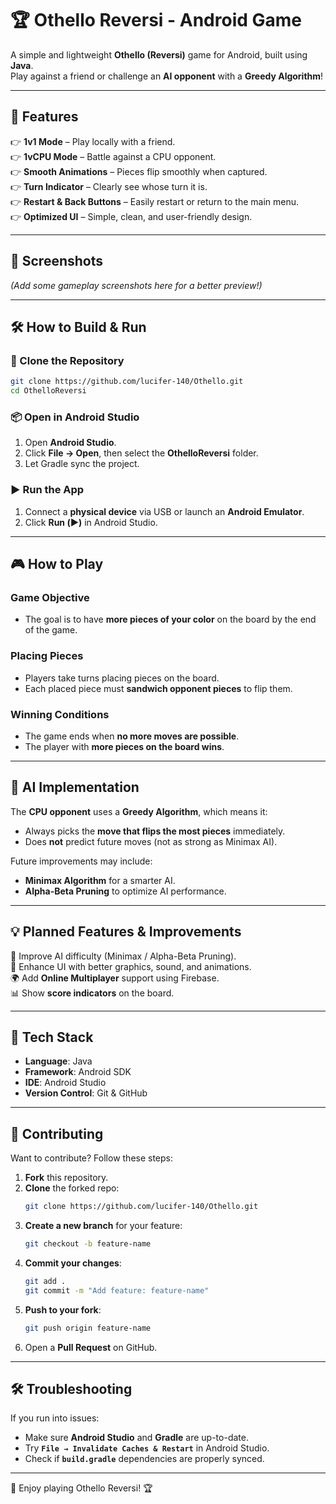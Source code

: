# 🏆 Othello Reversi - Android Game

A simple and lightweight **Othello (Reversi)** game for Android, built using **Java**.  
Play against a friend or challenge an **AI opponent** with a **Greedy Algorithm**!

---

## 📌 Features
👉 **1v1 Mode** – Play locally with a friend.  
👉 **1vCPU Mode** – Battle against a CPU opponent.  
👉 **Smooth Animations** – Pieces flip smoothly when captured.  
👉 **Turn Indicator** – Clearly see whose turn it is.  
👉 **Restart & Back Buttons** – Easily restart or return to the main menu.  
👉 **Optimized UI** – Simple, clean, and user-friendly design.

---

## 📸 Screenshots
*(Add some gameplay screenshots here for a better preview!)*

---

## 🛠️ How to Build & Run
### **📅 Clone the Repository**
```sh
git clone https://github.com/lucifer-140/Othello.git
cd OthelloReversi
```

### **📦 Open in Android Studio**
1. Open **Android Studio**.
2. Click **File → Open**, then select the **OthelloReversi** folder.
3. Let Gradle sync the project.

### **▶️ Run the App**
1. Connect a **physical device** via USB or launch an **Android Emulator**.
2. Click **Run (▶️)** in Android Studio.

---

## 🎮 How to Play
### **Game Objective**
- The goal is to have **more pieces of your color** on the board by the end of the game.

### **Placing Pieces**
- Players take turns placing pieces on the board.
- Each placed piece must **sandwich opponent pieces** to flip them.

### **Winning Conditions**
- The game ends when **no more moves are possible**.
- The player with **more pieces on the board wins**.

---

## 🤖 AI Implementation
The **CPU opponent** uses a **Greedy Algorithm**, which means it:
- Always picks the **move that flips the most pieces** immediately.
- Does **not** predict future moves (not as strong as Minimax AI).

Future improvements may include:
- **Minimax Algorithm** for a smarter AI.
- **Alpha-Beta Pruning** to optimize AI performance.

---

## 💡 Planned Features & Improvements
🚀 Improve AI difficulty (Minimax / Alpha-Beta Pruning).  
🎨 Enhance UI with better graphics, sound, and animations.  
🌍 Add **Online Multiplayer** support using Firebase.  
📊 Show **score indicators** on the board.

---

## 🔧 Tech Stack
- **Language**: Java
- **Framework**: Android SDK
- **IDE**: Android Studio
- **Version Control**: Git & GitHub

---

## 🤝 Contributing
Want to contribute? Follow these steps:

1. **Fork** this repository.
2. **Clone** the forked repo:
   ```sh
   git clone https://github.com/lucifer-140/Othello.git
   ```
3. **Create a new branch** for your feature:
   ```sh
   git checkout -b feature-name
   ```
4. **Commit your changes**:
   ```sh
   git add .
   git commit -m "Add feature: feature-name"
   ```
5. **Push to your fork**:
   ```sh
   git push origin feature-name
   ```
6. Open a **Pull Request** on GitHub.

---

## 🛠️ Troubleshooting
If you run into issues:
- Make sure **Android Studio** and **Gradle** are up-to-date.
- Try **`File → Invalidate Caches & Restart`** in Android Studio.
- Check if **`build.gradle`** dependencies are properly synced.

---
🚀 Enjoy playing Othello Reversi! 🏆